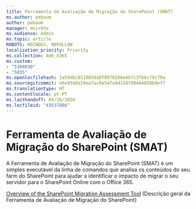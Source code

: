 ```yaml
---
title: Ferramenta de Avaliação de Migração do SharePoint (SMAT)
ms.author: pebaum
author: pebaum
manager: mnirkhe
ms.audience: Admin
ms.topic: article
ROBOTS: NOINDEX, NOFOLLOW
localization_priority: Priority
ms.collection: Adm_O365
ms.custom:
- "5300030"
- "5035"
ms.openlocfilehash: 1a59dbc011803da0f8970260e4b7c3fb6cf9c70a
ms.sourcegitcommit: e6e9340a19ea7ac0a54fa941507904b4859b9ef7
ms.translationtype: HT
ms.contentlocale: pt-PT
ms.lasthandoff: 04/16/2020
ms.locfileid: "43537886"
---
```

# <a name="sharepoint-migration-assessment-tool-smat"></a>Ferramenta de Avaliação de Migração do SharePoint (SMAT)

A Ferramenta de Avaliação de Migração do SharePoint (SMAT) é um simples executável da linha de comandos que analisa os conteúdos do seu farm do SharePoint para ajudar a identificar o impacto de migrar o seu servidor para o SharePoint Online com o Office 365.

[Overview of the SharePoint Migration Assessment Tool](https://docs.microsoft.com/sharepointmigration/overview-of-the-sharepoint-migration-assessment-tool) (Descrição geral da Ferramenta de Avaliação de Migração do SharePoint)

